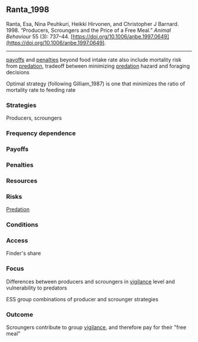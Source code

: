 ## Ranta_1998

Ranta, Esa, Nina Peuhkuri, Heikki Hirvonen, and Christopher J Barnard. 1998. “Producers, Scroungers and the Price of a Free Meal.” _Animal Behaviour_ 55 (3): 737–44. [https://doi.org/10.1006/anbe.1997.0649](https://doi.org/10.1006/anbe.1997.0649).

---
[payoffs](../topics/payoffs.md) and [penalties](../topics/penalties.md) beyond food intake rate also include mortality risk from [predation](../topics/predation.md), tradeoff between minimizing [predation](../topics/predation.md) hazard and foraging decisions 

Optimal strategy (following Gilliam_1987) is one that minimizes the ratio of mortality rate to feeding rate

### Strategies
Producers, scroungers

### Frequency dependence

### Payoffs

### Penalties

### Resources

### Risks
[Predation](../topics/predation.md)

### Conditions

### Access
Finder's share

### Focus
Differences between producers and scroungers in [vigilance](../topics/vigilance.md) level and vulnerability to predators

ESS group combinations of producer and scrounger strategies

### Outcome
Scroungers contribute to group [vigilance](../topics/vigilance.md), and therefore pay for their "free meal" 


